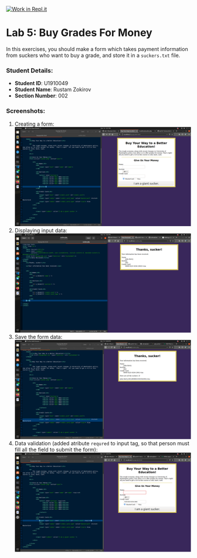 [![Work in Repl.it](https://classroom.github.com/assets/work-in-replit-14baed9a392b3a25080506f3b7b6d57f295ec2978f6f33ec97e36a161684cbe9.svg)](https://classroom.github.com/online_ide?assignment_repo_id=4345144&assignment_repo_type=AssignmentRepo)
# Lab 5: Buy Grades For Money

In this exercises, you should make a form which takes payment information from suckers who want to buy a grade, and store it in a `suckers.txt` file.


### Student Details:

- **Student ID**: U1910049
- **Student Name**: Rustam Zokirov
- **Section Number**: 002

### Screenshots:
1. Creating a form:
<br><img src="img/1.png" width=600>
2. Displaying input data:
<br><img src="img/2.png" width=600>
3. Save the form data:
<br><img src="img/3.png" width=600>
4. Data validation (added atribute `requred` to input tag, so that person must fill all the field to submit the form):
<br><img src="img/4.png" width=600>
